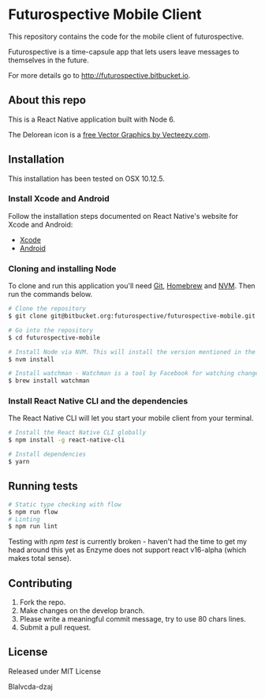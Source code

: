 # Futurospective Mobile Client

This repository contains the code for the mobile client of futurospective.

Futurospective is a time-capsule app that lets users leave messages to themselves in the future.

For more details go to http://futurospective.bitbucket.io.

## About this repo

This is a React Native application built with Node 6.

The Delorean icon is a [free Vector Graphics by Vecteezy.com](https://www.vecteezy.com/vector-art/136991-free-delorean-vector-illustration).

## Installation

This installation has been tested on OSX 10.12.5.

### Install Xcode and Android 

Follow the installation steps documented on React Native's website for Xcode and Android:
  * [Xcode](https://facebook.github.io/react-native/docs/getting-started.html#xcode)
  * [Android](https://facebook.github.io/react-native/docs/getting-started.html#android-development-environment)

### Cloning and installing Node
To clone and run this application you'll need [Git](https://git-scm.com/), [Homebrew](https://brew.sh/) and [NVM](https://github.com/creationix/nvm). Then run the commands below.

```bash
# Clone the repository
$ git clone git@bitbucket.org:futurospective/futurospective-mobile.git

# Go into the repository
$ cd futurospective-mobile

# Install Node via NVM. This will install the version mentioned in the .nvmrc file.
$ nvm install

# Install watchman - Watchman is a tool by Facebook for watching changes in the filesystem. It is highly recommended you install it for better performance.
$ brew install watchman
```

### Install React Native CLI and the dependencies

The React Native CLI will let you start your mobile client from your terminal.

```bash
# Install the React Native CLI globally
$ npm install -g react-native-cli

# Install dependencies
$ yarn
```

## Running tests

```bash
# Static type checking with flow
$ npm run flow
# Linting
$ npm run lint
```

Testing with _npm test_ is currently broken - haven't had the time to get my head around this yet as Enzyme does not support react v16-alpha (which makes total sense).

## Contributing

  1. Fork the repo.
  2. Make changes on the develop branch.
  3. Please write a meaningful commit message, try to use 80 chars lines.
  4. Submit a pull request.

## License

Released under MIT License

Blalvcda-dzaj
